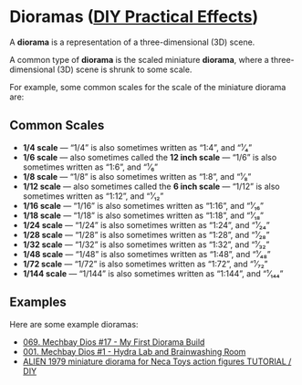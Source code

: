 # Dioramas ([DIY Practical Effects](../../README.md))

A **diorama** is a representation of a three-dimensional (3D) scene.

A common type of **diorama** is the scaled miniature **diorama**,
where a three-dimensional (3D) scene is shrunk to some scale.

For example, some common scales for the scale of the miniature diorama are:

## Common Scales

* **1/4 scale** — “1/4” is also sometimes written as “1:4”, and “¹⁄₄”
* **1/6 scale** — also sometimes called the **12 inch scale** — “1/6” is also sometimes written as “1:6”, and “¹⁄₆”
* **1/8 scale** — “1/8” is also sometimes written as “1:8”, and “¹⁄₈”
* **1/12 scale** — also sometimes called the **6 inch scale** — “1/12” is also sometimes written as “1:12”, and “¹⁄₁₂”
* **1/16 scale** — “1/16” is also sometimes written as “1:16”, and “¹⁄₁₆”
* **1/18 scale** — “1/18” is also sometimes written as “1:18”, and “¹⁄₁₈”
* **1/24 scale** — “1/24” is also sometimes written as “1:24”, and “¹⁄₂₄”
* **1/28 scale** — “1/28” is also sometimes written as “1:28”, and “¹⁄₂₈”
* **1/32 scale** — “1/32” is also sometimes written as “1:32”, and “¹⁄₃₂”
* **1/48 scale** — “1/48” is also sometimes written as “1:48”, and “¹⁄₄₈”
* **1/72 scale** — “1/72” is also sometimes written as “1:72”, and “¹⁄₇₂”
* **1/144 scale** — “1/144” is also sometimes written as “1:144”, and “¹⁄₁₄₄”

## Examples

Here are some example dioramas:

* [069. Mechbay Dios #17 - My First Diorama Build](https://youtu.be/xHHaGWcgQYk)
* [001. Mechbay Dios #1 - Hydra Lab and Brainwashing Room](https://youtu.be/WiT0TlngmIU)
* [ALIEN 1979 miniature diorama for Neca Toys action figures TUTORIAL / DIY](https://youtu.be/MHoT3FvcP7I)

